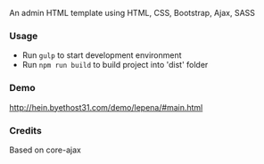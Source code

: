 An admin HTML template using HTML, CSS, Bootstrap, Ajax, SASS

### Usage
- Run `gulp` to start development environment
- Run `npm run build` to build project into 'dist' folder

### Demo
http://hein.byethost31.com/demo/lepena/#main.html

### Credits
Based on core-ajax